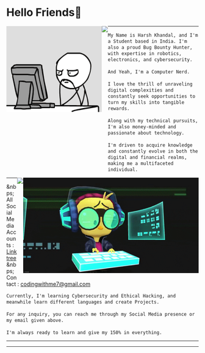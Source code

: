 # Hello Friends👋

<div>
  <img align="left" src="https://github.com/Hk-Hacker-Harsh/Hk-Hacker-Harsh/blob/Root/Files/gif2.gif" width="250" height="225" />
  <img align="left" height="248vh" src="https://upload.wikimedia.org/wikipedia/commons/3/3d/1_120_transparent.png">
</div>

---

```
My Name is Harsh Khandal, and I'm a Student based in India. I'm also a proud Bug Bounty Hunter, with expertise in robotics, electronics, and cybersecurity.

And Yeah, I'm a Computer Nerd.

I love the thrill of unraveling digital complexities and constantly seek opportunities to turn my skills into tangible rewards.

Along with my technical pursuits, I'm also money-minded and passionate about technology.

I'm driven to acquire knowledge and constantly evolve in both the digital and financial realms, making me a multifaceted individual.

```

<div>
  <img align="right" src="https://github.com/Hk-Hacker-Harsh/Hk-Hacker-Harsh/blob/Root/Files/gif1.gif" width="460" height="250" />
  <img align="right" height="270vh" src="https://upload.wikimedia.org/wikipedia/commons/3/3d/1_120_transparent.png">
</div>



***



&nbps;All Social Media Accounts : [Linktree](https://linktr.ee/Hk.Hacker)
<br>
&nbps;Contact : codingwithme7@gmail.com

```
Currently, I'm learning Cybersecurity and Ethical Hacking, and meanwhile learn different languages and create Projects.

For any inquiry, you can reach me through my Social Media presence or my email given above.

I'm always ready to learn and give my 150% in everything.

```

---
***
<!--
**Hk-Hacker-Harsh/Hk-Hacker-Harsh** is a ✨ _special_ ✨ repository because its `README.md` (this file) appears on your GitHub profile.

Here are some ideas to get you started:

- 🔭 I’m currently working on ...
- 🌱 I’m currently learning ...
- 👯 I’m looking to collaborate on ...
- 🤔 I’m looking for help with ...
- 💬 Ask me about ...
- 📫 How to reach me: ...
- 😄 Pronouns: ...
- ⚡ Fun fact: ...
-->
